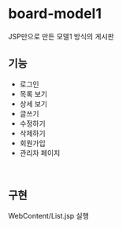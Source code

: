 # board-model1

JSP만으로 만든 모델1 방식의 게시판
<br>


## 기능

- 로그인
- 목록 보기
- 상세 보기
- 글쓰기
- 수정하기
- 삭제하기
- 회원가입
- 관리자 페이지

<br>

## 구현

WebContent/List.jsp 실행
